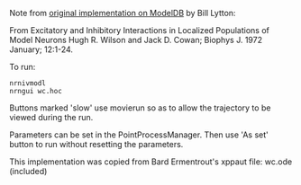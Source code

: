 Note from [original implementation on ModelDB](https://senselab.med.yale.edu/ModelDB/ShowModel.cshtml?model=76879) 
by Bill Lytton:

From Excitatory and Inhibitory Interactions in Localized Populations of Model Neurons
Hugh R. Wilson and Jack D. Cowan; Biophys J. 1972 January; 12:1-24.

To run:

    nrnivmodl
    nrngui wc.hoc

Buttons marked 'slow' use movierun so as to allow the trajectory to be viewed
during the run. 

Parameters can be set in the PointProcessManager.  Then use 'As set' button to run
without resetting the parameters.

This implementation was copied from Bard Ermentrout's xppaut file: wc.ode
(included)
